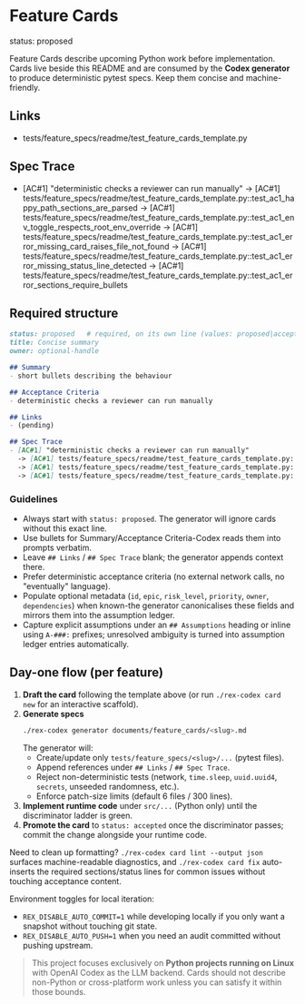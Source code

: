 # Feature Cards

status: proposed

Feature Cards describe upcoming Python work before implementation. Cards live beside this README and are consumed by the **Codex generator** to produce deterministic pytest specs. Keep them concise and machine-friendly.

## Links
- tests/feature_specs/readme/test_feature_cards_template.py

## Spec Trace
- [AC#1] "deterministic checks a reviewer can run manually"
  -> [AC#1] tests/feature_specs/readme/test_feature_cards_template.py::test_ac1_happy_path_sections_are_parsed
  -> [AC#1] tests/feature_specs/readme/test_feature_cards_template.py::test_ac1_env_toggle_respects_root_env_override
  -> [AC#1] tests/feature_specs/readme/test_feature_cards_template.py::test_ac1_error_missing_card_raises_file_not_found
  -> [AC#1] tests/feature_specs/readme/test_feature_cards_template.py::test_ac1_error_missing_status_line_detected
  -> [AC#1] tests/feature_specs/readme/test_feature_cards_template.py::test_ac1_error_sections_require_bullets

## Required structure

```markdown
status: proposed   # required, on its own line (values: proposed|accepted|retired)
title: Concise summary
owner: optional-handle

## Summary
- short bullets describing the behaviour

## Acceptance Criteria
- deterministic checks a reviewer can run manually

## Links
- (pending)

## Spec Trace
- [AC#1] "deterministic checks a reviewer can run manually"
  -> [AC#1] tests/feature_specs/readme/test_feature_cards_template.py::test_ac1_happy_path_sections_are_parsed
  -> [AC#1] tests/feature_specs/readme/test_feature_cards_template.py::test_ac1_env_toggle_respects_root_env_override
  -> [AC#1] tests/feature_specs/readme/test_feature_cards_template.py::test_ac1_error_missing_card_raises_file_not_found
```

### Guidelines
- Always start with `status: proposed`. The generator will ignore cards without this exact line.
- Use bullets for Summary/Acceptance Criteria-Codex reads them into prompts verbatim.
- Leave `## Links` / `## Spec Trace` blank; the generator appends context there.
- Prefer deterministic acceptance criteria (no external network calls, no "eventually" language).
- Populate optional metadata (`id`, `epic`, `risk_level`, `priority`, `owner`, `dependencies`) when known-the generator canonicalises these fields and mirrors them into the assumption ledger.
- Capture explicit assumptions under an `## Assumptions` heading or inline using `A-###:` prefixes; unresolved ambiguity is turned into assumption ledger entries automatically.

## Day-one flow (per feature)

1. **Draft the card** following the template above (or run `./rex-codex card new` for an interactive scaffold).
2. **Generate specs**
   ```bash
   ./rex-codex generator documents/feature_cards/<slug>.md
   ```
   The generator will:
   - Create/update only `tests/feature_specs/<slug>/...` (pytest files).
   - Append references under `## Links` / `## Spec Trace`.
   - Reject non-deterministic tests (network, `time.sleep`, `uuid.uuid4`, `secrets`, unseeded randomness, etc.).
   - Enforce patch-size limits (default 6 files / 300 lines).
3. **Implement runtime code** under `src/...` (Python only) until the discriminator ladder is green.
4. **Promote the card** to `status: accepted` once the discriminator passes; commit the change alongside your runtime code.

Need to clean up formatting? `./rex-codex card lint --output json` surfaces machine-readable diagnostics, and `./rex-codex card fix` auto-inserts the required sections/status lines for common issues without touching acceptance content.

Environment toggles for local iteration:
- `REX_DISABLE_AUTO_COMMIT=1` while developing locally if you only want a snapshot without touching git state.
- `REX_DISABLE_AUTO_PUSH=1` when you need an audit committed without pushing upstream.

> This project focuses exclusively on **Python projects running on Linux** with OpenAI Codex as the LLM backend. Cards should not describe non-Python or cross-platform work unless you can satisfy it within those bounds.
